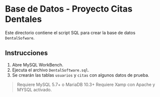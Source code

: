 # Base de Datos - Proyecto Citas Dentales

Este directorio contiene el script SQL para crear la base de datos `DentalSofware`.

## Instrucciones

1. Abre MySQL WorkBench.
2. Ejecuta el archivo `DentalSoftware.sql`.
3. Se crearán las tablas `usuarios` y `citas` con algunos datos de prueba.

> Requiere MySQL 5.7+ o MariaDB 10.3+
> Requiere Xamp con Apache y MYSQL activado.